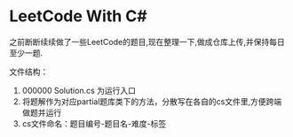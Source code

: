 # LeetCode With C#

之前断断续续做了一些LeetCode的题目,现在整理一下,做成仓库上传,并保持每日至少一题.

文件结构：
1. 000000 Solution.cs 为运行入口
2. 将题解作为对应partial题库类下的方法，分散写在各自的cs文件里,方便跨端做题并运行
3. cs文件命名：题目编号-题目名-难度-标签

